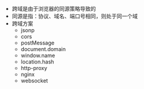 - 跨域是由于浏览器的同源策略导致的
- 同源是指：协议、域名、端口号相同，则处于同一个域
- 跨域方案
  - jsonp
  - cors
  - postMessage
  - document.domain
  - window.name
  - location.hash
  - http-proxy
  - nginx
  - websocket